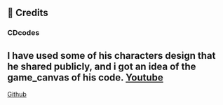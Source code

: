 ## 📰 Credits

### CDcodes
I have used some of his characters design that he shared publicly, and i got an idea of the game_canvas of his code.
[Youtube](https://www.youtube.com/@CDcodes)
-
[Github](https://github.com/ChristianD37)

<br/>
